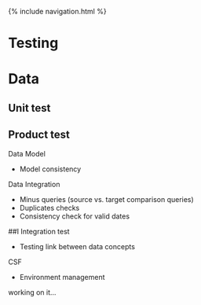 {% include navigation.html %}

# Testing

# Data

## Unit test

## Product test

Data Model
* Model consistency

Data Integration
* Minus queries (source vs. target comparison queries)
* Duplicates checks
* Consistency check for valid dates

##I Integration test

* Testing link between data concepts


CSF
* Environment management

working on it...
